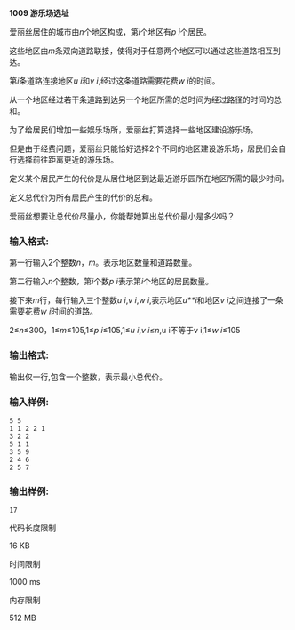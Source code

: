 **1009 游乐场选址**

爱丽丝居住的城市由*n*个地区构成，第*i*个地区有*p* *i*个居民。

这些地区由*m*条双向道路联接，使得对于任意两个地区可以通过这些道路相互到达。

第*i*条道路连接地区*u* *i*和*v* *i*,经过这条道路需要花费*w* *i*的时间。

从一个地区经过若干条道路到达另一个地区所需的总时间为经过路径的时间的总和。

为了给居民们增加一些娱乐场所，爱丽丝打算选择一些地区建设游乐场。

但是由于经费问题，爱丽丝只能恰好选择2个不同的地区建设游乐场，居民们会自行选择前往距离更近的游乐场。

定义某个居民产生的代价是从居住地区到达最近游乐园所在地区所需的最少时间。

定义总代价为所有居民产生的代价的总和。

爱丽丝想要让总代价尽量小，你能帮她算出总代价最小是多少吗？

### 输入格式:

第一行输入2个整数*n*，*m*。表示地区数量和道路数量。

第二行输入*n*个整数，第*i*个数*p* *i*表示第*i*个地区的居民数量。

接下来*m*行，每行输入三个整数*u* *i*,*v* *i*,*w* *i*,表示地区*u**i*和地区*v* *i*之间连接了一条需要花费*w* *i*时间的道路。

2≤*n*≤300，1≤*m*≤105,1≤*p* *i*≤105,1≤*u* *i*,*v* *i*≤*n*,u i不等于v i,1≤*w* *i*≤105

### 输出格式:

输出仅一行,包含一个整数，表示最小总代价。

### 输入样例:

```in
5 5
1 1 2 2 1 
3 2 2
5 1 1
3 5 9
2 4 6
2 5 7
```

### 输出样例:

```out
17
```

代码长度限制

16 KB

时间限制

1000 ms

内存限制

512 MB